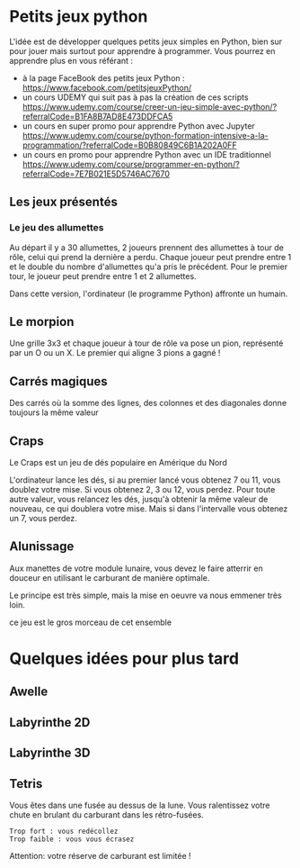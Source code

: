 # Petits jeux python

L'idée est de développer quelques petits jeux simples en Python, bien sur pour jouer mais surtout pour apprendre à programmer.
Vous pourrez en apprendre plus en vous référant : 
 * à la page FaceBook des petits jeux Python : https://www.facebook.com/petitsjeuxPython/
 * un cours UDEMY qui suit pas à pas la création de ces scripts https://www.udemy.com/course/creer-un-jeu-simple-avec-python/?referralCode=B1FA8B7AD8E473DDFCA5
 * un cours en super promo pour apprendre Python avec Jupyter https://www.udemy.com/course/python-formation-intensive-a-la-programmation/?referralCode=B0B80849C6B1A202A0FF
 * un cours en promo pour apprendre Python avec un IDE traditionnel https://www.udemy.com/course/programmer-en-python/?referralCode=7E7B021E5D5746AC7670

## Les jeux présentés

### Le jeu des allumettes
Au départ il y a 30 allumettes, 2 joueurs prennent des  allumettes à tour de rôle, celui qui prend la dernière a perdu.
Chaque joueur peut prendre entre 1 et le double du nombre d'allumettes qu'a pris le précédent.
Pour le premier tour, le joueur peut prendre entre 1 et 2 allumettes.

Dans cette version, l'ordinateur (le programme Python) affronte un humain.

## Le morpion
Une grille 3x3 et chaque joueur à tour de rôle va pose un pion,
représenté par un O ou un X.
Le premier qui aligne 3 pions a gagné !

## Carrés magiques
Des carrés où la somme des lignes, des colonnes et des diagonales donne toujours la même valeur

## Craps
Le Craps est un jeu de dés populaire en Amérique du Nord

L'ordinateur lance les dés, si au premier lancé vous obtenez 7 ou 11, vous doublez votre mise. Si vous obtenez 2, 3 ou 12, vous perdez.
Pour toute autre valeur, vous relancez les dés, jusqu'à obtenir la même valeur de nouveau, ce qui doublera votre mise.
Mais si dans l'intervalle vous obtenez un 7, vous perdez.

## Alunissage
Aux manettes de votre module lunaire, vous devez le faire atterrir en douceur en utilisant le carburant de manière optimale.

Le principe est très simple, mais la mise en oeuvre va nous emmener très loin.

ce jeu est le gros morceau de cet ensemble

# Quelques idées pour plus tard

## Awelle

## Labyrinthe 2D

## Labyrinthe 3D

## Tetris
Vous êtes dans une fusée au dessus de la lune.
Vous ralentissez votre chute en brulant du carburant dans les rétro-fusées.

	Trop fort : vous redécollez
	Trop faible : vous vous écrasez

Attention: votre réserve de carburant est limitée !
